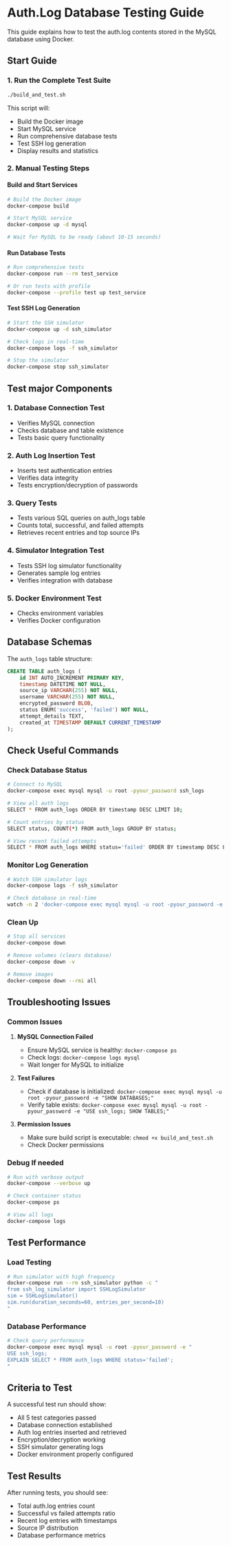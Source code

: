 # Auth.Log Database Testing Guide

This guide explains how to test the auth.log contents stored in the MySQL database using Docker.

## Start Guide

### 1. Run the Complete Test Suite
```bash
./build_and_test.sh
```

This script will:
- Build the Docker image
- Start MySQL service
- Run comprehensive database tests
- Test SSH log generation
- Display results and statistics

### 2. Manual Testing Steps

#### Build and Start Services
```bash
# Build the Docker image
docker-compose build

# Start MySQL service
docker-compose up -d mysql

# Wait for MySQL to be ready (about 10-15 seconds)
```

#### Run Database Tests
```bash
# Run comprehensive tests
docker-compose run --rm test_service

# Or run tests with profile
docker-compose --profile test up test_service
```

#### Test SSH Log Generation
```bash
# Start the SSH simulator
docker-compose up -d ssh_simulator

# Check logs in real-time
docker-compose logs -f ssh_simulator

# Stop the simulator
docker-compose stop ssh_simulator
```

## Test major Components

### 1. Database Connection Test
- Verifies MySQL connection
- Checks database and table existence
- Tests basic query functionality

### 2. Auth Log Insertion Test
- Inserts test authentication entries
- Verifies data integrity
- Tests encryption/decryption of passwords

### 3. Query Tests
- Tests various SQL queries on auth_logs table
- Counts total, successful, and failed attempts
- Retrieves recent entries and top source IPs

### 4. Simulator Integration Test
- Tests SSH log simulator functionality
- Generates sample log entries
- Verifies integration with database

### 5. Docker Environment Test
- Checks environment variables
- Verifies Docker configuration

## Database Schemas

The `auth_logs` table structure:
```sql
CREATE TABLE auth_logs (
    id INT AUTO_INCREMENT PRIMARY KEY,
    timestamp DATETIME NOT NULL,
    source_ip VARCHAR(255) NOT NULL,
    username VARCHAR(255) NOT NULL,
    encrypted_password BLOB,
    status ENUM('success', 'failed') NOT NULL,
    attempt_details TEXT,
    created_at TIMESTAMP DEFAULT CURRENT_TIMESTAMP
);
```

## Check Useful Commands

### Check Database Status
```bash
# Connect to MySQL
docker-compose exec mysql mysql -u root -pyour_password ssh_logs

# View all auth logs
SELECT * FROM auth_logs ORDER BY timestamp DESC LIMIT 10;

# Count entries by status
SELECT status, COUNT(*) FROM auth_logs GROUP BY status;

# View recent failed attempts
SELECT * FROM auth_logs WHERE status='failed' ORDER BY timestamp DESC LIMIT 5;
```

### Monitor Log Generation
```bash
# Watch SSH simulator logs
docker-compose logs -f ssh_simulator

# Check database in real-time
watch -n 2 'docker-compose exec mysql mysql -u root -pyour_password -e "USE ssh_logs; SELECT COUNT(*) FROM auth_logs;"'
```

### Clean Up
```bash
# Stop all services
docker-compose down

# Remove volumes (clears database)
docker-compose down -v

# Remove images
docker-compose down --rmi all
```

## Troubleshooting Issues

### Common Issues

1. **MySQL Connection Failed**
   - Ensure MySQL service is healthy: `docker-compose ps`
   - Check logs: `docker-compose logs mysql`
   - Wait longer for MySQL to initialize

2. **Test Failures**
   - Check if database is initialized: `docker-compose exec mysql mysql -u root -pyour_password -e "SHOW DATABASES;"`
   - Verify table exists: `docker-compose exec mysql mysql -u root -pyour_password -e "USE ssh_logs; SHOW TABLES;"`

3. **Permission Issues**
   - Make sure build script is executable: `chmod +x build_and_test.sh`
   - Check Docker permissions

### Debug If needed
```bash
# Run with verbose output
docker-compose --verbose up

# Check container status
docker-compose ps

# View all logs
docker-compose logs
```

## Test Performance

### Load Testing
```bash
# Run simulator with high frequency
docker-compose run --rm ssh_simulator python -c "
from ssh_log_simulator import SSHLogSimulator
sim = SSHLogSimulator()
sim.run(duration_seconds=60, entries_per_second=10)
"
```

### Database Performance
```bash
# Check query performance
docker-compose exec mysql mysql -u root -pyour_password -e "
USE ssh_logs;
EXPLAIN SELECT * FROM auth_logs WHERE status='failed';
"
```

## Criteria to Test

A successful test run should show:
-  All 5 test categories passed
-  Database connection established
-  Auth log entries inserted and retrieved
-  Encryption/decryption working
-  SSH simulator generating logs
-  Docker environment properly configured

## Test Results

After running tests, you should see:
- Total auth.log entries count
- Successful vs failed attempts ratio
- Recent log entries with timestamps
- Source IP distribution
- Database performance metrics 

